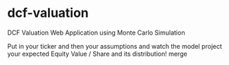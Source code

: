 # dcf-valuation
DCF Valuation Web Application using Monte Carlo Simulation

Put in your ticker and then your assumptions and watch the model project your expected Equity Value / Share and its distribution!
merge